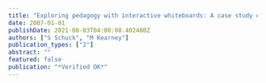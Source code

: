 ```yaml
---
title: "Exploring pedagogy with interactive whiteboards: A case study of six schools."
date: 2007-01-01
publishDate: 2021-08-03T04:08:08.402480Z
authors: ["S Schuck", "M Kearney"]
publication_types: ["2"]
abstract: ""
featured: false
publication: "*Verified OK*"
---
```


